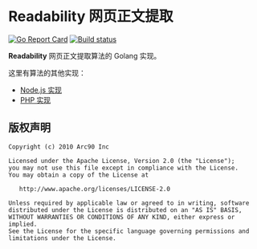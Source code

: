 # Readability 网页正文提取

[![Go Report Card](https://goreportcard.com/badge/git.cm/naiba/go-readability)](https://goreportcard.com/report/git.cm/naiba/go-readability)  [![Build status](https://ci.appveyor.com/api/projects/status/b9fip6nledutbnn4?svg=true)](https://ci.appveyor.com/project/naiba/go-readability)

**Readability** 网页正文提取算法的 Golang 实现。

这里有算法的其他实现：
- [Node.js 实现](https://github.com/mozilla/readability)
- [PHP 实现](https://github.com/andreskrey/readability.php)

## 版权声明

```
Copyright (c) 2010 Arc90 Inc

Licensed under the Apache License, Version 2.0 (the "License");
you may not use this file except in compliance with the License.
You may obtain a copy of the License at

   http://www.apache.org/licenses/LICENSE-2.0

Unless required by applicable law or agreed to in writing, software
distributed under the License is distributed on an "AS IS" BASIS,
WITHOUT WARRANTIES OR CONDITIONS OF ANY KIND, either express or implied.
See the License for the specific language governing permissions and
limitations under the License.
```